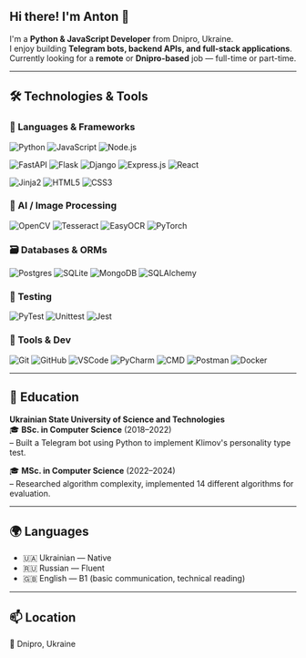 ## Hi there! I'm Anton 👋

I'm a **Python & JavaScript Developer** from Dnipro, Ukraine.  
I enjoy building **Telegram bots, backend APIs, and full-stack applications**.  
Currently looking for a **remote** or **Dnipro-based** job — full-time or part-time.

---

## 🛠 Technologies & Tools

### 📌 Languages & Frameworks

![Python](https://img.shields.io/badge/python-3776AB?style=for-the-badge&logo=python&logoColor=white)
![JavaScript](https://img.shields.io/badge/javascript-F7DF1E?style=for-the-badge&logo=javascript&logoColor=black)
![Node.js](https://img.shields.io/badge/node.js-339933?style=for-the-badge&logo=node.js&logoColor=white)

![FastAPI](https://img.shields.io/badge/fastapi-009688?style=for-the-badge&logo=fastapi&logoColor=white)
![Flask](https://img.shields.io/badge/flask-000000?style=for-the-badge&logo=flask&logoColor=white)
![Django](https://img.shields.io/badge/django-088A08?style=for-the-badge&logo=django&logoColor=white)
![Express.js](https://img.shields.io/badge/express.js-404D59?style=for-the-badge&logo=express&logoColor=white)
![React](https://img.shields.io/badge/react-61DAFB?style=for-the-badge&logo=react&logoColor=black)

![Jinja2](https://img.shields.io/badge/jinja2-B41717?style=for-the-badge&logo=jinja&logoColor=white)
![HTML5](https://img.shields.io/badge/html5-e34f26?style=for-the-badge&logo=html5&logoColor=white)
![CSS3](https://img.shields.io/badge/css3-264de4?style=for-the-badge&logo=css3&logoColor=white)

### 🧠 AI / Image Processing

![OpenCV](https://img.shields.io/badge/OpenCV-5C3EE8?style=for-the-badge&logo=opencv&logoColor=white)
![Tesseract](https://img.shields.io/badge/Tesseract-OCR-blueviolet?style=for-the-badge&logo=tesseract&logoColor=white)
![EasyOCR](https://img.shields.io/badge/EasyOCR-lightgrey?style=for-the-badge)
![PyTorch](https://img.shields.io/badge/PyTorch-ee4c2c?style=for-the-badge&logo=PyTorch&logoColor=white)

### 🗃 Databases & ORMs

![Postgres](https://img.shields.io/badge/postgres-%2332316192.svg?style=for-the-badge&logo=postgresql&logoColor=white)
![SQLite](https://img.shields.io/badge/SQLite-07405E?style=for-the-badge&logo=sqlite&logoColor=white)
![MongoDB](https://img.shields.io/badge/MongoDB-4ea94b?style=for-the-badge&logo=mongodb&logoColor=white)
![SQLAlchemy](https://img.shields.io/badge/SQLAlchemy-FF6F00?style=for-the-badge&logo=sqlalchemy&logoColor=white)

### 🧪 Testing

![PyTest](https://img.shields.io/badge/PyTest-0A0A0A?style=for-the-badge&logo=pytest&logoColor=white)
![Unittest](https://img.shields.io/badge/Unittest-blue?style=for-the-badge)
![Jest](https://img.shields.io/badge/jest-C21325?style=for-the-badge&logo=jest&logoColor=white)

### 🧰 Tools & Dev

![Git](https://img.shields.io/badge/git-F05032?style=for-the-badge&logo=git&logoColor=white)
![GitHub](https://img.shields.io/badge/github-181717?style=for-the-badge&logo=github&logoColor=white)
![VSCode](https://img.shields.io/badge/vscode-007ACC?style=for-the-badge&logo=visual-studio-code&logoColor=white)
![PyCharm](https://img.shields.io/badge/PyCharm-143?style=for-the-badge&logo=pycharm&logoColor=white)
![CMD](https://img.shields.io/badge/Terminal-CMD-black?style=for-the-badge)
![Postman](https://img.shields.io/badge/Postman-FF6C37?style=for-the-badge&logo=postman&logoColor=white)
![Docker](https://img.shields.io/badge/Docker-2496ED?style=for-the-badge&logo=docker&logoColor=white)

---

## 🧠 Education

**Ukrainian State University of Science and Technologies**  
🎓 **BSc. in Computer Science** (2018–2022)  
– Built a Telegram bot using Python to implement Klimov's personality type test.  

🎓 **MSc. in Computer Science** (2022–2024)  
– Researched algorithm complexity, implemented 14 different algorithms for evaluation.  

---

## 🌍 Languages

- 🇺🇦 Ukrainian — Native  
- 🇷🇺 Russian — Fluent  
- 🇬🇧 English — B1 (basic communication, technical reading)  

---

## 📫 Location

📍 Dnipro, Ukraine
